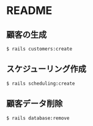 # README

## 顧客の生成
```
$ rails customers:create
```

## スケジューリング作成
```
$ rails scheduling:create
```

## 顧客データ削除
```
$ rails database:remove
```

